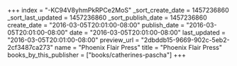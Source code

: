 +++
index = "-KC94V8yhmPkRPCe2MoS"
_sort_create_date = 1457236860
_sort_last_updated = 1457236860
_sort_publish_date = 1457236860
create_date = "2016-03-05T20:01:00-08:00"
publish_date = "2016-03-05T20:01:00-08:00"
date = "2016-03-05T20:01:00-08:00"
last_updated = "2016-03-05T20:01:00-08:00"
preview_url = "2dbddb15-9669-902c-5eb2-2cf3487ca273"
name = "Phoenix Flair Press"
title = "Phoenix Flair Press"
books_by_this_publisher = ["books/catherines-pascha"]
+++
